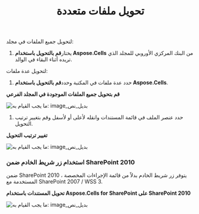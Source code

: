 ﻿---
title: تحويل ملفات متعددة
type: docs
weight: 20
url: /ar/sharepoint/convert-multiple-files/
---
 لتحويل جميع الملفات في مجلد:

1.  يختار**قم بالتحويل باستخدام Aspose.Cells** من البنك المركزي الأوروبي للمجلد الذي تريده أثناء البقاء في الوالد.

 لتحويل عدة ملفات:

1.  حدد عدة ملفات في المكتبة وحدد**قم بالتحويل باستخدام Aspose.Cells**. 

   **قم بتحويل جميع الملفات الموجودة في المجلد الفرعي** 

![ما يجب القيام به: image_بديل_نص](convert-multiple-files_1.png)




1.  حدد عنصر الملف في قائمة المستندات وانقله لأعلى أو لأسفل وقم بتغيير ترتيب التحويل.

   **تغيير ترتيب التحويل** 

![ما يجب القيام به: image_بديل_نص](convert-multiple-files_2.png)
### **استخدام زر شريط الخادم ضمن SharePoint 2010**
 ضمن SharePoint 2010 ، يتوفر زر شريط الخادم بدلاً من قائمة الإجراءات المخصصة المستخدمة مع SharePoint 2007 / WSS 3.

**تحويل المستندات باستخدام Aspose.Cells for SharePoint على SharePoint 2010** 

![ما يجب القيام به: image_بديل_نص](convert-multiple-files_3.png)

